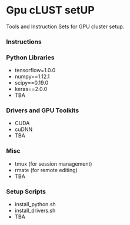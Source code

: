 # Gpu cLUST setUP
Tools and Instruction Sets for GPU cluster setup. 

### Instructions

### Python Libraries

* tensorflow=1.0.0
* numpy==1.12.1
* scipy==0.19.0
* keras==2.0.0
* TBA

### Drivers and GPU Toolkits

* CUDA
* cuDNN
* TBA

### Misc

* tmux (for session management)
* rmate (for remote editing)
* TBA


### Setup Scripts

* install_python.sh
* install_drivers.sh
* TBA

